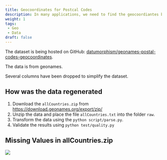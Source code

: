 ```yaml
---
title: Geocoordinates for Postcal Codes
description: In many applications, we need to find the geocoordiantes based on the postal codes.
weight: 1
tags:
 - Geo
 - Data
draft: false
---
```


The dataset is being hosted on GitHub: [datumorphism/geonames-postal-codes-geocoordinates](https://github.com/datumorphism/geonames-postal-codes-geocoordinates).


The data is from geonames.

Several columns have been dropped to simplify the dataset.

## How was the data regenerated

1. Download the `allCountries.zip` from https://download.geonames.org/export/zip/
2. Unzip the data and place the file `allCountries.txt` into the folder `raw`.
3. Transform the data using the `python script/parse.py`.
4. Validate the results using `python test/quality.py`

## Missing Values in allCountries.zip

![](../assets/geonames-postal-codes-geocoordinates/all_countries_missing_values.png)
